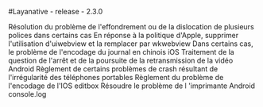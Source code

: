 #Layanative - release - 2.3.0

Résolution du problème de l'effondrement ou de la dislocation de plusieurs polices dans certains cas
En réponse à la politique d'Apple, supprimer l'utilisation d'uiwebview et la remplacer par wkwebview
Dans certains cas, le problème de l'encodage du journal en chinois iOS
Traitement de la question de l'arrêt et de la poursuite de la retransmission de la vidéo Android
Règlement de certains problèmes de crash résultant de l'irrégularité des téléphones portables
Règlement du problème de l'encodage de l'IOS editbox
Résoudre le problème de l 'imprimante Android console.log
